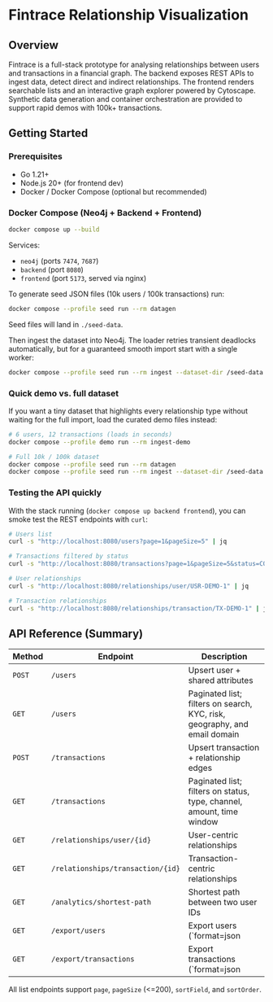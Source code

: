 # Fintrace Relationship Visualization

## Overview

Fintrace is a full-stack prototype for analysing relationships between users and transactions in a financial graph. The backend exposes REST APIs to ingest data, detect direct and indirect relationships. The frontend renders searchable lists and an interactive graph explorer powered by Cytoscape. Synthetic data generation and container orchestration are provided to support rapid demos with 100k+ transactions.

## Getting Started

### Prerequisites

- Go 1.21+
- Node.js 20+ (for frontend dev)
- Docker / Docker Compose (optional but recommended)


### Docker Compose (Neo4j + Backend + Frontend)

```bash
docker compose up --build
```

Services:
- `neo4j` (ports `7474`, `7687`)
- `backend` (port `8080`)
- `frontend` (port `5173`, served via nginx)

To generate seed JSON files (10k users / 100k transactions) run:

```bash
docker compose --profile seed run --rm datagen
```

Seed files will land in `./seed-data`.

Then ingest the dataset into Neo4j. The loader retries transient deadlocks automatically, but for a guaranteed smooth import start with a single worker:

```bash
docker compose --profile seed run --rm ingest --dataset-dir /seed-data --workers 1
```

### Quick demo vs. full dataset

If you want a tiny dataset that highlights every relationship type without waiting for the full import, load the curated demo files instead:

```bash
# 6 users, 12 transactions (loads in seconds)
docker compose --profile demo run --rm ingest-demo

# Full 10k / 100k dataset
docker compose --profile seed run --rm datagen
docker compose --profile seed run --rm ingest --dataset-dir /seed-data --workers 1
```

### Testing the API quickly

With the stack running (`docker compose up backend frontend`), you can smoke test the REST endpoints with `curl`:

```bash
# Users list
curl -s "http://localhost:8080/users?page=1&pageSize=5" | jq

# Transactions filtered by status
curl -s "http://localhost:8080/transactions?page=1&pageSize=5&status=COMPLETED" | jq

# User relationships
curl -s "http://localhost:8080/relationships/user/USR-DEMO-1" | jq

# Transaction relationships
curl -s "http://localhost:8080/relationships/transaction/TX-DEMO-1" | jq
```

## API Reference (Summary)

| Method | Endpoint | Description |
|--------|----------|-------------|
| `POST` | `/users` | Upsert user + shared attributes |
| `GET`  | `/users` | Paginated list; filters on search, KYC, risk, geography, and email domain |
| `POST` | `/transactions` | Upsert transaction + relationship edges |
| `GET`  | `/transactions` | Paginated list; filters on status, type, channel, amount, time window |
| `GET`  | `/relationships/user/{id}` | User-centric relationships |
| `GET`  | `/relationships/transaction/{id}` | Transaction-centric relationships |
| `GET`  | `/analytics/shortest-path` | Shortest path between two user IDs |
| `GET`  | `/export/users` | Export users (`format=json|csv`) |
| `GET`  | `/export/transactions` | Export transactions (`format=json|csv`) |

All list endpoints support `page`, `pageSize` (<=200), `sortField`, and `sortOrder`.

